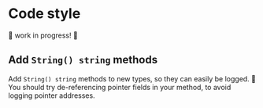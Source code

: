 # Code style

🚧 work in progress! 🚧

## Add `String() string` methods

Add `String() string` methods to new types, so they can easily be logged.
💁 You should try de-referencing pointer fields in your method, to avoid logging pointer addresses.

